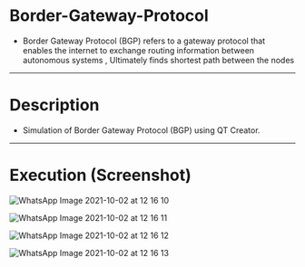 # Border-Gateway-Protocol
- Border Gateway Protocol (BGP) refers to a gateway protocol that enables the internet to exchange routing information between autonomous systems ,
 Ultimately finds shortest path between the nodes
 
 ------------------------------------------
# Description
 - Simulation of Border Gateway Protocol (BGP) using QT Creator.
 
 ------------------------------------------
 
 # Execution (Screenshot)


![WhatsApp Image 2021-10-02 at 12 16 10](https://user-images.githubusercontent.com/55937356/135706710-ad14d4a8-b055-43de-9ec2-8f8f9a718020.jpeg)

![WhatsApp Image 2021-10-02 at 12 16 11](https://user-images.githubusercontent.com/55937356/135706714-e0a8a6d0-fd91-42e6-aa11-e989184a6df8.jpeg)

![WhatsApp Image 2021-10-02 at 12 16 12](https://user-images.githubusercontent.com/55937356/135706717-df9abc4b-1e89-4127-8437-c2c964dfd394.jpeg)

![WhatsApp Image 2021-10-02 at 12 16 13](https://user-images.githubusercontent.com/55937356/135706720-594db444-4629-4bf2-bbd2-7229dc2afcd1.jpeg)

